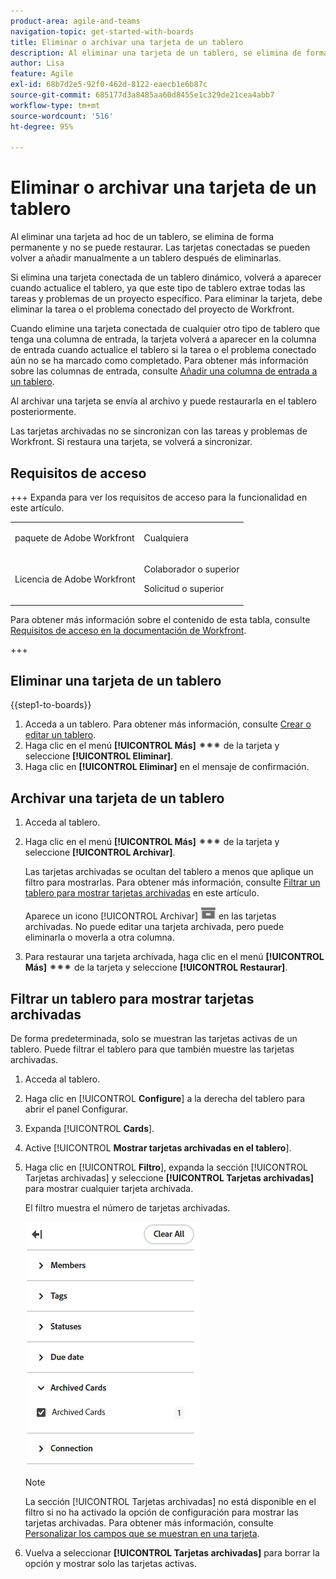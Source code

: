 ```yaml
---
product-area: agile-and-teams
navigation-topic: get-started-with-boards
title: Eliminar o archivar una tarjeta de un tablero
description: Al eliminar una tarjeta de un tablero, se elimina de forma permanente y no se puede restaurar. Al archivar una tarjeta se envía al archivo y puede restaurarla en el tablero posteriormente.
author: Lisa
feature: Agile
exl-id: 68b7d2e5-92f0-462d-8122-eaecb1e6b87c
source-git-commit: 685177d3a8485aa60d8455e1c329de21cea4abb7
workflow-type: tm+mt
source-wordcount: '516'
ht-degree: 95%

---
```


# Eliminar o archivar una tarjeta de un tablero

Al eliminar una tarjeta ad hoc de un tablero, se elimina de forma permanente y no se puede restaurar. Las tarjetas conectadas se pueden volver a añadir manualmente a un tablero después de eliminarlas.

Si elimina una tarjeta conectada de un tablero dinámico, volverá a aparecer cuando actualice el tablero, ya que este tipo de tablero extrae todas las tareas y problemas de un proyecto específico. Para eliminar la tarjeta, debe eliminar la tarea o el problema conectado del proyecto de Workfront.

Cuando elimine una tarjeta conectada de cualquier otro tipo de tablero que tenga una columna de entrada, la tarjeta volverá a aparecer en la columna de entrada cuando actualice el tablero si la tarea o el problema conectado aún no se ha marcado como completado. Para obtener más información sobre las columnas de entrada, consulte [Añadir una columna de entrada a un tablero](/help/quicksilver/agile/use-boards-agile-planning-tools/add-intake-column-to-board.md).

Al archivar una tarjeta se envía al archivo y puede restaurarla en el tablero posteriormente.

Las tarjetas archivadas no se sincronizan con las tareas y problemas de Workfront. Si restaura una tarjeta, se volverá a sincronizar.

## Requisitos de acceso

+++ Expanda para ver los requisitos de acceso para la funcionalidad en este artículo.

<table style="table-layout:auto"> 
 <col> 
 <col> 
 <tbody> 
  <tr> 
   <td role="rowheader">paquete de Adobe Workfront</td> 
   <td> <p>Cualquiera</p> </td> 
  </tr> 
  <tr> 
   <td role="rowheader">Licencia de Adobe Workfront</td> 
   <td> 
   <p>Colaborador o superior</p> 
   <p>Solicitud o superior</p>
   </td> 
  </tr> 
 </tbody> 
</table>

Para obtener más información sobre el contenido de esta tabla, consulte [Requisitos de acceso en la documentación de Workfront](/help/quicksilver/administration-and-setup/add-users/access-levels-and-object-permissions/access-level-requirements-in-documentation.md).

+++

## Eliminar una tarjeta de un tablero

{{step1-to-boards}}

1. Acceda a un tablero. Para obtener más información, consulte [Crear o editar un tablero](../../agile/get-started-with-boards/create-edit-board.md).
1. Haga clic en el menú **[!UICONTROL Más]** ![Más ](assets/more-icon-spectrum.png) de la tarjeta y seleccione **[!UICONTROL Eliminar]**.
1. Haga clic en **[!UICONTROL Eliminar]** en el mensaje de confirmación.

## Archivar una tarjeta de un tablero

1. Acceda al tablero.
1. Haga clic en el menú **[!UICONTROL Más]** ![Más ](assets/more-icon-spectrum.png) de la tarjeta y seleccione **[!UICONTROL Archivar]**.

   Las tarjetas archivadas se ocultan del tablero a menos que aplique un filtro para mostrarlas. Para obtener más información, consulte [Filtrar un tablero para mostrar tarjetas archivadas](#filter-a-board-to-show-archived-cards) en este artículo.

   Aparece un icono [!UICONTROL Archivar] ![Archivar](assets/archive-icon-spectrum-25x20.png) en las tarjetas archivadas. No puede editar una tarjeta archivada, pero puede eliminarla o moverla a otra columna.

1. Para restaurar una tarjeta archivada, haga clic en el menú **[!UICONTROL Más]** ![Más](assets/more-icon-spectrum.png) de la tarjeta y seleccione **[!UICONTROL Restaurar]**.

## Filtrar un tablero para mostrar tarjetas archivadas

De forma predeterminada, solo se muestran las tarjetas activas de un tablero. Puede filtrar el tablero para que también muestre las tarjetas archivadas.

1. Acceda al tablero.
1. Haga clic en [!UICONTROL **Configure**] a la derecha del tablero para abrir el panel Configurar.
1. Expanda [!UICONTROL **Cards**].
1. Active [!UICONTROL **Mostrar tarjetas archivadas en el tablero**].
1. Haga clic en [!UICONTROL **Filtro**], expanda la sección [!UICONTROL Tarjetas archivadas] y seleccione **[!UICONTROL Tarjetas archivadas]** para mostrar cualquier tarjeta archivada.

   El filtro muestra el número de tarjetas archivadas.

   ![Filtrar tarjetas archivadas](assets/filter-by-archived-cards.png)

   >[!NOTE]
   >
   >La sección [!UICONTROL Tarjetas archivadas] no está disponible en el filtro si no ha activado la opción de configuración para mostrar las tarjetas archivadas. Para obtener más información, consulte [Personalizar los campos que se muestran en una tarjeta](/help/quicksilver/agile/get-started-with-boards/customize-fields-on-card.md).

1. Vuelva a seleccionar **[!UICONTROL Tarjetas archivadas]** para borrar la opción y mostrar solo las tarjetas activas.
